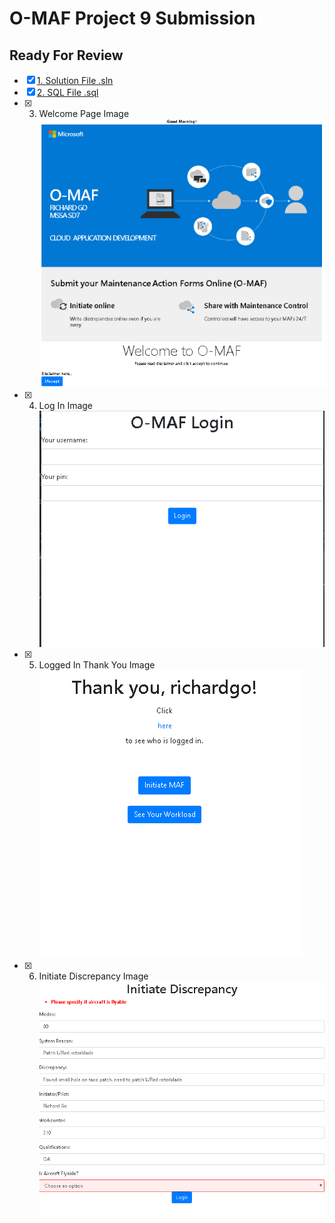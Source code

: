 # O-MAF Project 9 Submission
## Ready For Review

- [X] [1. Solution File .sln](https://github.com/gowebUSA/O-MAF)
- [X] [2. SQL File .sql](https://github.com/gowebUSA/MSSA-Project/blob/master/T-SQL/o_maf.sql)
- [X] 3. Welcome Page Image <br />
![Login Image](https://github.com/gowebUSA/MSSA-Project/blob/master/TSQL/Project-Step-7/prototype/WelcomePage2.png)
- [X] 4. Log In Image <br />
![Login Image](https://github.com/gowebUSA/MSSA-Project/blob/master/TSQL/Project-Step-7/prototype/Login-Image2.png)
- [X] 5. Logged In Thank You Image <br />
![Thank You Image](https://github.com/gowebUSA/MSSA-Project/blob/master/TSQL/Project-Step-7/prototype/ThankYouPage.png)
- [X] 6. Initiate Discrepancy Image <br />
![Initiate Discrepancy Image](https://github.com/gowebUSA/MSSA-Project/blob/master/TSQL/Project-Step-7/prototype/InitiateDisc2.png)



